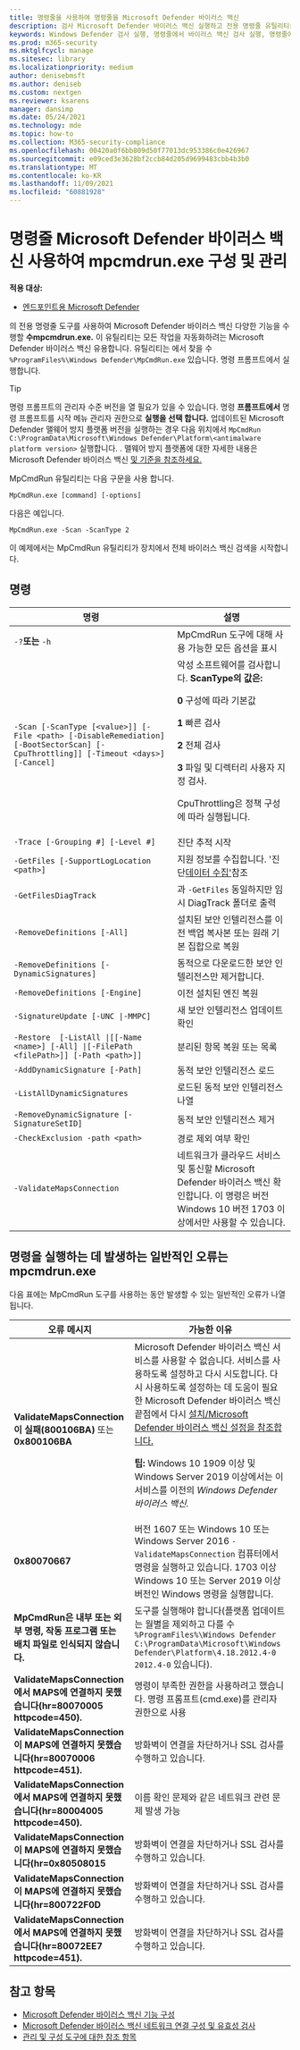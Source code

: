 ```yaml
---
title: 명령줄을 사용하여 명령줄을 Microsoft Defender 바이러스 백신
description: 검사 Microsoft Defender 바이러스 백신 실행하고 전용 명령줄 유틸리티를 사용하여 차세대 보호를 구성합니다.
keywords: Windows Defender 검사 실행, 명령줄에서 바이러스 백신 검사 실행, 명령줄에서 Windows Defender 검사 실행, mpcmdrun, defender
ms.prod: m365-security
ms.mktglfcycl: manage
ms.sitesec: library
ms.localizationpriority: medium
author: denisebmsft
ms.author: deniseb
ms.custom: nextgen
ms.reviewer: ksarens
manager: dansimp
ms.date: 05/24/2021
ms.technology: mde
ms.topic: how-to
ms.collection: M365-security-compliance
ms.openlocfilehash: 00420a0f6bb809d50f77013dc953386c0e426967
ms.sourcegitcommit: e09ced3e3628bf2ccb84d205d9699483cbb4b3b0
ms.translationtype: MT
ms.contentlocale: ko-KR
ms.lasthandoff: 11/09/2021
ms.locfileid: "60881928"
---
```

# <a name="configure-and-manage-microsoft-defender-antivirus-with-the-mpcmdrunexe-command-line-tool"></a>명령줄 Microsoft Defender 바이러스 백신 사용하여 mpcmdrun.exe 구성 및 관리

**적용 대상:**

- [엔드포인트용 Microsoft Defender](/microsoft-365/security/defender-endpoint/)

의 전용 명령줄 도구를 사용하여 Microsoft Defender 바이러스 백신 다양한 기능을 수행할 **수mpcmdrun.exe.** 이 유틸리티는 모든 작업을 자동화하려는 Microsoft Defender 바이러스 백신 유용합니다. 유틸리티는 에서 찾을 수 `%ProgramFiles%\Windows Defender\MpCmdRun.exe` 있습니다. 명령 프롬프트에서 실행합니다.

> [!TIP]
> 명령 프롬프트의 관리자 수준 버전을 열 필요가 있을 수 있습니다. 명령 **프롬프트에서** 명령 프롬프트를 시작 메뉴 관리자 권한으로 **실행을 선택 합니다.** 업데이트된 Microsoft Defender 맬웨어 방지 플랫폼 버전을 실행하는 경우 다음 위치에서 `MpCmdRun` `C:\ProgramData\Microsoft\Windows Defender\Platform\<antimalware platform version>` 실행합니다. . 맬웨어 방지 플랫폼에 대한 자세한 내용은 Microsoft Defender 바이러스 백신 [및 기준을 참조하세요.](manage-updates-baselines-microsoft-defender-antivirus.md)

MpCmdRun 유틸리티는 다음 구문을 사용 합니다.

```console
MpCmdRun.exe [command] [-options]
```

다음은 예입니다.

```console
MpCmdRun.exe -Scan -ScanType 2
```

이 예제에서는 MpCmdRun 유틸리티가 장치에서 전체 바이러스 백신 검색을 시작합니다.

## <a name="commands"></a>명령

|명령|설명|
|---|---|
|`-?`**또는** `-h`|MpCmdRun 도구에 대해 사용 가능한 모든 옵션을 표시|
|`-Scan [-ScanType [<value>]] [-File <path> [-DisableRemediation] [-BootSectorScan] [-CpuThrottling]] [-Timeout <days>] [-Cancel]`|악성 소프트웨어를 검사합니다. **ScanType의 값은:**<p>**0** 구성에 따라 기본값<p>**1** 빠른 검사<p>**2** 전체 검사<p>**3** 파일 및 디렉터리 사용자 지정 검사.<p>CpuThrottling은 정책 구성에 따라 실행됩니다.|
|`-Trace [-Grouping #] [-Level #]`|진단 추적 시작|
|`-GetFiles [-SupportLogLocation <path>]`|지원 정보를 수집합니다. '진단[데이터 수집'](collect-diagnostic-data.md)참조|
|`-GetFilesDiagTrack`|과 `-GetFiles` 동일하지만 임시 DiagTrack 폴더로 출력|
|`-RemoveDefinitions [-All]`|설치된 보안 인텔리전스를 이전 백업 복사본 또는 원래 기본 집합으로 복원|
|`-RemoveDefinitions [-DynamicSignatures]`|동적으로 다운로드한 보안 인텔리전스만 제거합니다.|
|`-RemoveDefinitions [-Engine]`|이전 설치된 엔진 복원|
|`-SignatureUpdate [-UNC \|-MMPC]`|새 보안 인텔리전스 업데이트 확인|
|`-Restore  [-ListAll \|[[-Name <name>] [-All] \|[-FilePath <filePath>]] [-Path <path>]]`|분리된 항목 복원 또는 목록|
|`-AddDynamicSignature [-Path]`|동적 보안 인텔리전스 로드|
|`-ListAllDynamicSignatures`|로드된 동적 보안 인텔리전스 나열|
|`-RemoveDynamicSignature [-SignatureSetID]`|동적 보안 인텔리전스 제거|
|`-CheckExclusion -path <path>`|경로 제외 여부 확인|
|`-ValidateMapsConnection`|네트워크가 클라우드 서비스 및 통신할 Microsoft Defender 바이러스 백신 확인합니다. 이 명령은 버전 Windows 10 버전 1703 이상에서만 사용할 수 있습니다.|

## <a name="common-errors-in-running-commands-via-mpcmdrunexe"></a>명령을 실행하는 데 발생하는 일반적인 오류는 mpcmdrun.exe

다음 표에는 MpCmdRun 도구를 사용하는 동안 발생할 수 있는 일반적인 오류가 나열됩니다.

|오류 메시지|가능한 이유|
|---|---|
|**ValidateMapsConnection이 실패(800106BA)** 또는 **0x800106BA**|Microsoft Defender 바이러스 백신 서비스를 사용할 수 없습니다. 서비스를 사용하도록 설정하고 다시 시도합니다. 다시 사용하도록 설정하는 데 도움이 필요한 Microsoft Defender 바이러스 백신 끝점에서 다시 [설치/Microsoft Defender 바이러스 백신 설정을 참조합니다.](switch-to-microsoft-defender-setup.md#reinstallenable-microsoft-defender-antivirus-on-your-endpoints)<p> **팁:** Windows 10 1909 이상 및 Windows Server 2019 이상에서는 이 서비스를 이전의 *Windows Defender 바이러스 백신.*|
|**0x80070667**|버전 1607 또는 Windows 10 또는 Windows Server 2016 `-ValidateMapsConnection` 컴퓨터에서 명령을 실행하고 있습니다. 1703 이상 Windows 10 또는 Server 2019 이상 버전인 Windows 명령을 실행합니다.|
|**MpCmdRun은 내부 또는 외부 명령, 작동 프로그램 또는 배치 파일로 인식되지 않습니다.**|도구를 실행해야 합니다(플랫폼 업데이트는 월별을 제외하고 다를 수 `%ProgramFiles%\Windows Defender` `C:\ProgramData\Microsoft\Windows Defender\Platform\4.18.2012.4-0` `2012.4-0` 있습니다).|
|**ValidateMapsConnection에서 MAPS에 연결하지 못했습니다(hr=80070005 httpcode=450).**|명령이 부족한 권한을 사용하려고 했습니다. 명령 프롬프트(cmd.exe)를 관리자 권한으로 사용|
|**ValidateMapsConnection이 MAPS에 연결하지 못했습니다(hr=80070006 httpcode=451).**|방화벽이 연결을 차단하거나 SSL 검사를 수행하고 있습니다.|
|**ValidateMapsConnection에서 MAPS에 연결하지 못했습니다(hr=80004005 httpcode=450).**|이름 확인 문제와 같은 네트워크 관련 문제 발생 가능|
|**ValidateMapsConnection이 MAPS에 연결하지 못했습니다(hr=0x80508015**|방화벽이 연결을 차단하거나 SSL 검사를 수행하고 있습니다.|
|**ValidateMapsConnection이 MAPS에 연결하지 못했습니다(hr=800722F0D**|방화벽이 연결을 차단하거나 SSL 검사를 수행하고 있습니다.|
|**ValidateMapsConnection에서 MAPS에 연결하지 못했습니다(hr=80072EE7 httpcode=451).**|방화벽이 연결을 차단하거나 SSL 검사를 수행하고 있습니다.|

## <a name="see-also"></a>참고 항목

- [Microsoft Defender 바이러스 백신 기능 구성](configure-microsoft-defender-antivirus-features.md)
- [Microsoft Defender 바이러스 백신 네트워크 연결 구성 및 유효성 검사](configure-network-connections-microsoft-defender-antivirus.md)
- [관리 및 구성 도구에 대한 참조 항목](configuration-management-reference-microsoft-defender-antivirus.md)
